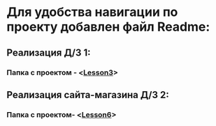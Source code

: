 # Для удобства навигации по проекту добавлен файл Readme:

## Реализация Д/З 1:

### Папка с проектом - <[Lesson3](https://github.com/Ikul23/Html_CSS_HT/tree/main/Lesson%203)>

## Реализация сайта-магазина Д/З 2:

### Папка с проектом- <[Lesson6](https://github.com/Ikul23/Html_CSS_HT/tree/main/Lesson%206)>
